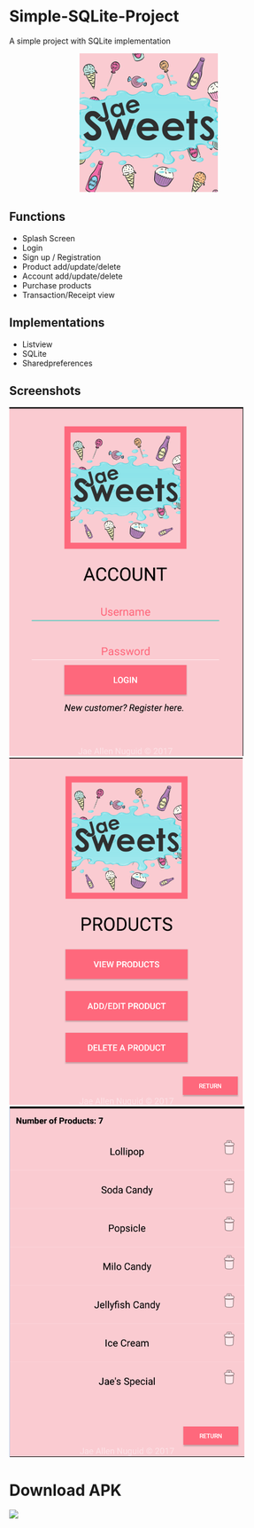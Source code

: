 # Simple-SQLite-Project
A simple project with SQLite implementation<a href="https://github.com/JaeNuguid">
<center>
<img src="https://github.com/JaeNuguid/Simple-SQLite-Project/blob/master/app/src/main/res/drawable-v24/logo.png?raw=true" width="250" height="250"/>
</a>
</center>

## Functions
- Splash Screen
- Login 
- Sign up / Registration
- Product add/update/delete
- Account add/update/delete
- Purchase products
- Transaction/Receipt view

## Implementations
- Listview
- SQLite
- Sharedpreferences 

## Screenshots
<img src="https://github.com/JaeNuguid/Simple-SQLite-Project/blob/master/app/src/main/res/drawable-v24/ss3.PNG?raw=true" />
<img src="https://github.com/JaeNuguid/Simple-SQLite-Project/blob/master/app/src/main/res/drawable-v24/ss1.PNG?raw=true" />
<img src=https://github.com/JaeNuguid/Simple-SQLite-Project/blob/master/app/src/main/res/drawable-v24/ss2.PNG?raw=true" />

# Download APK
</a><a href="https://github.com/JaeNuguid/Simple-SQLite-Project/releases/download/v1/JaeSweets.apk">
  <img src="https://image.ibb.co/eSghrR/2.png"/>
